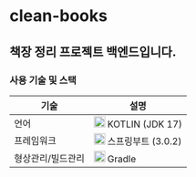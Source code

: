 # clean-books

## 책장 정리 프로젝트 백엔드입니다.

### 사용 기술 및 스택

| 기술        | 설명                                                                                                                                                                                                                              |
|-----------|---------------------------------------------------------------------------------------------------------------------------------------------------------------------------------------------------------------------------------|
| 언어        | <img src="https://cdn.icon-icons.com/icons2/2107/PNG/512/file_type_kotlin_icon_130487.png" alt="코틀린아이콘" style="width: 20px; height: 20px;"> KOTLIN (JDK 17)                                                                     |
| 프레임워크     | <img src="https://i0.wp.com/indiciatraining.com/wp-content/uploads/2020/05/spring-boot-logo.png?fit=800%2C718&ssl=1" alt="스프링부트아이콘" style="width: 20px; height: 20px;"/> 스프링부트 (3.0.2)                                          |
| 형상관리/빌드관리 | <img src="https://static-00.iconduck.com/assets.00/file-type-light-gradle-icon-512x377-slv3rykw.png" alt="스프링부트아이콘" style="width: 20px; height: 20px;"/> Gradle |

[//]: # (<img src="" alt="스프링부트아이콘" style="width: 20px; height: 20px;"/>)

[//]: # (| 프레임워크 | 내용 2                                                                                                                                                                    |)

[//]: # (| 프레임워크 | 내용 2                                                                                                                                                                    |)

[//]: # (| 프레임워크 | 내용 2                                                                                                                                                                    |)

[//]: # (| 프레임워크 | 내용 2                                                                                                                                                                    |)

[//]: # (| 내용 4  | 내용 5                                                                                                                                                                    |)

